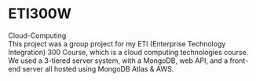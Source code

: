 # ETI300W
Cloud-Computing <br>
This project was a group project for my ETI (Enterprise Technology Integration) 300 Course, which is a cloud computing technologies course. We used a 3-tiered server system, with a MongoDB, web API, and a front-end server all hosted using MongoDB Atlas & AWS.
